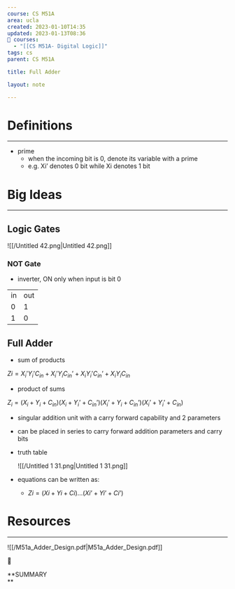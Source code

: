 ```yaml
---
course: CS M51A
area: ucla
created: 2023-01-10T14:35
updated: 2023-01-13T08:36
📕 courses:
  - "[[CS M51A- Digital Logic]]"
tags: cs
parent: CS M51A

title: Full Adder

layout: note

---
```

# Definitions

---

- prime
    - when the incoming bit is 0, denote its variable with a prime
    - e.g. Xi’ denotes 0 bit while Xi denotes 1 bit

# Big Ideas

---

## Logic Gates

![[/Untitled 42.png|Untitled 42.png]]

### NOT Gate

- inverter, ON only when input is bit 0

|   |   |
|---|---|
|in|out|
|0|1|
|1|0|

## Full Adder

- sum of products

$Zi = X_i’Y_i’C_{in} + X_i’Y_iC_{in}’ + X_iY_i’C_{in}’ + X_iY_iC_{in}$

- product of sums

$Z_i = (X_i+Y_i+C_{in})(X_i+Y_i’+C_{in}’)(X_i’+Y_i+C_{in}’)(X_i’+Y_i’+C_{in})$

- singular addition unit with a carry forward capability and 2 parameters
- can be placed in series to carry forward addition parameters and carry bits
- truth table
    
    ![[/Untitled 1 31.png|Untitled 1 31.png]]
    
- equations can be written as:
    - $Zi=(Xi+Yi+Ci)…(Xi’+Yi’+Ci’)$﻿

# Resources

---

![[/M51a_Adder_Design.pdf|M51a_Adder_Design.pdf]]

  

📌

**SUMMARY  
**
